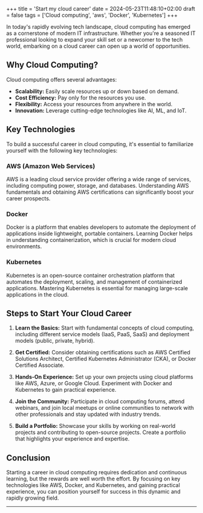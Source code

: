 +++
title = 'Start my cloud career'
date = 2024-05-23T11:48:10+02:00
draft = false
tags = ['Cloud computing', 'aws', 'Docker', 'Kubernetes']
+++

In today's rapidly evolving tech landscape, cloud computing has emerged as a cornerstone of modern IT infrastructure. Whether you're a seasoned IT professional looking to expand your skill set or a newcomer to the tech world, embarking on a cloud career can open up a world of opportunities.

## Why Cloud Computing?

Cloud computing offers several advantages:

- **Scalability:** Easily scale resources up or down based on demand.
- **Cost Efficiency:** Pay only for the resources you use.
- **Flexibility:** Access your resources from anywhere in the world.
- **Innovation:** Leverage cutting-edge technologies like AI, ML, and IoT.

## Key Technologies

To build a successful career in cloud computing, it's essential to familiarize yourself with the following key technologies:

### AWS (Amazon Web Services)

AWS is a leading cloud service provider offering a wide range of services, including computing power, storage, and databases. Understanding AWS fundamentals and obtaining AWS certifications can significantly boost your career prospects.

### Docker

Docker is a platform that enables developers to automate the deployment of applications inside lightweight, portable containers. Learning Docker helps in understanding containerization, which is crucial for modern cloud environments.

### Kubernetes

Kubernetes is an open-source container orchestration platform that automates the deployment, scaling, and management of containerized applications. Mastering Kubernetes is essential for managing large-scale applications in the cloud.

## Steps to Start Your Cloud Career

1. **Learn the Basics:** Start with fundamental concepts of cloud computing, including different service models (IaaS, PaaS, SaaS) and deployment models (public, private, hybrid).

2. **Get Certified:** Consider obtaining certifications such as AWS Certified Solutions Architect, Certified Kubernetes Administrator (CKA), or Docker Certified Associate.

3. **Hands-On Experience:** Set up your own projects using cloud platforms like AWS, Azure, or Google Cloud. Experiment with Docker and Kubernetes to gain practical experience.

4. **Join the Community:** Participate in cloud computing forums, attend webinars, and join local meetups or online communities to network with other professionals and stay updated with industry trends.

5. **Build a Portfolio:** Showcase your skills by working on real-world projects and contributing to open-source projects. Create a portfolio that highlights your experience and expertise.

## Conclusion

Starting a career in cloud computing requires dedication and continuous learning, but the rewards are well worth the effort. By focusing on key technologies like AWS, Docker, and Kubernetes, and gaining practical experience, you can position yourself for success in this dynamic and rapidly growing field.

---


